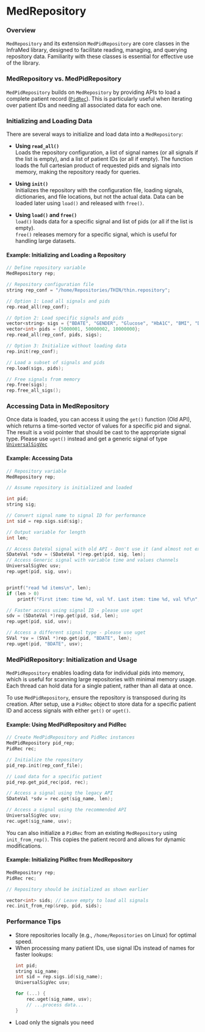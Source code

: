 # MedRepository

### Overview
`MedRepository` and its extension `MedPidRepository` are core classes in the InfraMed library, designed to facilitate reading, managing, and querying repository data. Familiarity with these classes is essential for effective use of the library.

### MedRepository vs. MedPidRepository
`MedPidRepository` builds on `MedRepository` by providing APIs to load a complete patient record ([`PidRec`](PidDynamicRec)). This is particularly useful when iterating over patient IDs and needing all associated data for each one.

### Initializing and Loading Data
There are several ways to initialize and load data into a `MedRepository`:

- **Using `read_all()`**  
  Loads the repository configuration, a list of signal names (or all signals if the list is empty), and a list of patient IDs (or all if empty). The function loads the full cartesian product of requested pids and signals into memory, making the repository ready for queries.

- **Using `init()`**  
  Initializes the repository with the configuration file, loading signals, dictionaries, and file locations, but not the actual data. Data can be loaded later using `load()` and released with `free()`.

- **Using `load()` and `free()`**  
  `load()` loads data for a specific signal and list of pids (or all if the list is empty).  
  `free()` releases memory for a specific signal, which is useful for handling large datasets.

#### Example: Initializing and Loading a Repository
```c++
// Define repository variable
MedRepository rep;

// Repository configuration file
string rep_conf = "/home/Repositories/THIN/thin.repository";

// Option 1: Load all signals and pids
rep.read_all(rep_conf);

// Option 2: Load specific signals and pids
vector<string> sigs = {"BDATE", "GENDER", "Glucose", "HbA1C", "BMI", "Drug"};
vector<int> pids = {5000001, 50000002, 10000000};
rep.read_all(rep_conf, pids, sigs);

// Option 3: Initialize without loading data
rep.init(rep_conf);

// Load a subset of signals and pids
rep.load(sigs, pids);

// Free signals from memory
rep.free(sigs);
rep.free_all_sigs();
```

### Accessing Data in MedRepository
Once data is loaded, you can access it using the `get()` function (Old API), which returns a time-sorted vector of values for a specific pid and signal. The result is a void pointer that should be cast to the appropriate signal type.
Please use `uget()` instead and get a generic signal of type [`UniversalSigVec`](MedSignals%20_%20Unified%20Signals)

#### Example: Accessing Data
```c++
// Repository variable
MedRepository rep;

// Assume repository is initialized and loaded

int pid;
string sig;

// Convert signal name to signal ID for performance
int sid = rep.sigs.sid(sig);

// Output variable for length
int len;

// Access DateVal signal with old API - Don't use it (and almost not exists anymore) 
SDateVal *sdv = (SDateVal *)rep.get(pid, sig, len);
// Access Generic signal with variable time and values channels
UniversalSigVec usv;
rep.uget(pid, sig, usv);


printf("read %d items\n", len);
if (len > 0)
    printf("First item: time %d, val %f. Last item: time %d, val %f\n", sdv[0].date, sdv[0].val, sdv[len-1].date, sdv[len-1].val);

// Faster access using signal ID - please use uget
sdv = (SDateVal *)rep.get(pid, sid, len);
rep.uget(pid, sid, usv);

// Access a different signal type - please use uget
SVal *sv = (SVal *)rep.get(pid, "BDATE", len);
rep.uget(pid, "BDATE", usv);
```

<a id="med_repository_init"></a>

### MedPidRepository: Initialization and Usage
`MedPidRepository` enables loading data for individual pids into memory, which is useful for scanning large repositories with minimal memory usage. Each thread can hold data for a single patient, rather than all data at once.

To use `MedPidRepository`, ensure the repository is transposed during its creation. After setup, use a `PidRec` object to store data for a specific patient ID and access signals with either `get()` or `uget()`.

#### Example: Using MedPidRepository and PidRec
```c++
// Create MedPidRepository and PidRec instances
MedPidRepository pid_rep;
PidRec rec;

// Initialize the repository
pid_rep.init(rep_conf_file);

// Load data for a specific patient
pid_rep.get_pid_rec(pid, rec);

// Access a signal using the legacy API
SDateVal *sdv = rec.get(sig_name, len);

// Access a signal using the recommended API
UniversalSigVec usv;
rec.uget(sig_name, usv);
```

You can also initialize a `PidRec` from an existing `MedRepository` using `init_from_rep()`. This copies the patient record and allows for dynamic modifications.

#### Example: Initializing PidRec from MedRepository
```c++
MedRepository rep;
PidRec rec;

// Repository should be initialized as shown earlier

vector<int> sids; // Leave empty to load all signals
rec.init_from_rep(&rep, pid, sids);
```

### Performance Tips
- Store repositories locally (e.g., `/home/Repositories` on Linux) for optimal speed.
- When processing many patient IDs, use signal IDs instead of names for faster lookups:
  ```c++
  int pid;
  string sig_name;
  int sid = rep.sigs.id(sig_name);
  UniversalSigVec usv;

  for (...) {
      rec.uget(sig_name, usv);
      // ...process data...
  }
  ```
- Load only the signals you need
